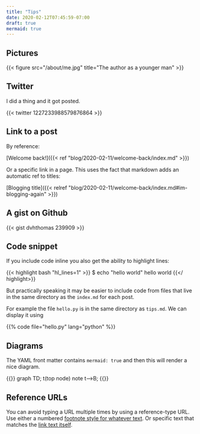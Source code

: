 ```yaml
---
title: "Tips"
date: 2020-02-12T07:45:59-07:00
draft: true
mermaid: true
---
```


## Pictures

{{< figure src="/about/me.jpg" title="The author as a younger man" >}}

## Twitter

I did a thing and it got posted.

{{< twitter 1227233988579876864 >}}

## Link to a post

By reference:

[Welcome back!]({{< ref "blog/2020-02-11/welcome-back/index.md" >}})

Or a specific link in a page. This uses the fact that markdown adds an automatic ref to titles:

[Blogging title]({{< relref "blog/2020-02-11/welcome-back/index.md#im-blogging-again" >}})

## A gist on Github

{{< gist dvhthomas 239909 >}}

## Code snippet

If you include code inline you also get the ability to highlight lines:

{{< highlight bash "hl_lines=1" >}}
$ echo "hello world"
hello world
{{</ highlight>}}

But practically speaking it may be easier to include code from files that live in the same directory as the `index.md` for each post.

For example the file `hello.py` is in the same directory as `tips.md`.
We can display it using

{{% code file="hello.py" lang="python" %}}

## Diagrams

The YAML front matter contains `mermaid: true` and then this will render a nice diagram.

{{<mermaid>}}
graph TD;
    t(top node)
    note
    t-->B;
{{</mermaid>}}

## Reference URLs

You can avoid typing a URL multiple times by using a reference-type URL.
Use either a numbered [footnote style for whatever text][1].
Or specific text that matches the [link text itself].

[1]: http://slashdot.org
[link text itself]: http://www.reddit.com
